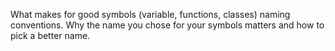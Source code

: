 What makes for good symbols (variable, functions, classes) naming conventions. Why the name you chose for your symbols matters and how to pick a better name.